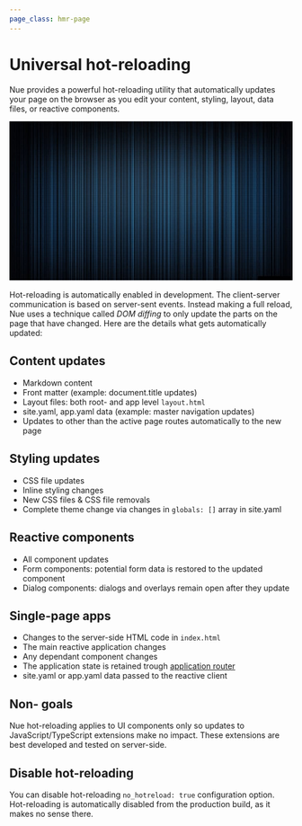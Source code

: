 ```yaml
---
page_class: hmr-page
---
```


# Universal hot-reloading

Nue provides a powerful hot-reloading utility that automatically updates your page on the browser as you edit your content, styling, layout, data files, or reactive components.

![video here](/docs/img/stripes.jpg)

Hot-reloading is automatically enabled in development. The client-server communication is based on server-sent events. Instead making a full reload, Nue uses a technique called *DOM diffing* to only update the parts on the page that have changed. Here are the details what gets automatically updated:

## Content updates
- Markdown content
- Front matter (example: document.title updates)
- Layout files: both root- and app level `layout.html`
- site.yaml, app.yaml data (example: master navigation updates)
- Updates to other than the active page routes automatically to the new page

## Styling updates
- CSS file updates
- Inline styling changes
- New CSS files & CSS file removals
- Complete theme change via changes in `globals: []` array in site.yaml

## Reactive components
- All component updates
- Form components: potential form data is restored to the updated component
- Dialog components: dialogs and overlays remain open after they update

## Single-page apps
- Changes to the server-side HTML code in `index.html`
- The main reactive application changes
- Any dependant component changes
- The application state is retained trough [application router](app-router)
- site.yaml or app.yaml data passed to the reactive client


## Non- goals
Nue hot-reloading applies to UI components only so updates to JavaScript/TypeScript extensions make no impact. These extensions are best developed and tested on server-side.


## Disable hot-reloading
You can disable hot-reloading `no_hotreload: true` configuration option. Hot-reloading is automatically disabled from the production build, as it makes no sense there.




